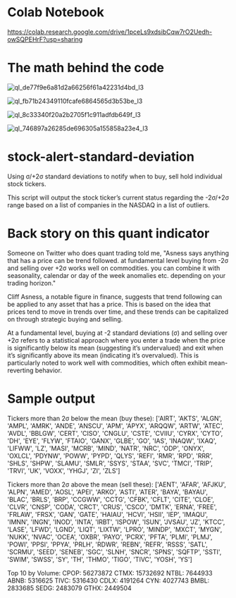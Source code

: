 # Colab Notebook
https://colab.research.google.com/drive/1pceLs9xdsibCqw7rO2Uedh-owSQPEHrF?usp=sharing

# The math behind the code
![ql_de77f9e6a81d2a66256f61a42231d4bd_l3](https://github.com/krecicki/stock-alert-standard-deviation-scanner/assets/42053642/9d0c8994-53e2-44b9-b828-1ea010d847c2)

![ql_fb71b24349110fcafe6864565d3b53be_l3](https://github.com/krecicki/stock-alert-standard-deviation-scanner/assets/42053642/44055927-50dd-4e8a-8325-3c9e1e2dc3a6)

![ql_8c33340f20a2b2705f1c911adfdb649f_l3](https://github.com/krecicki/stock-alert-standard-deviation-scanner/assets/42053642/9bff8657-3e42-4036-aca5-74fc34f783ba)

![ql_746897a26285de696305a155858a23e4_l3](https://github.com/krecicki/stock-alert-standard-deviation-scanner/assets/42053642/a279c475-8aa9-444c-a7f8-6e3f887c8495)


# stock-alert-standard-deviation
Using σ/+2σ standard deviations to notify when to buy, sell hold individual stock tickers.

This script will output the stock ticker’s current status regarding the -2σ/+2σ range based on a list of companies in the NASDAQ in a list of outliers.

# Back story on this quant indicator 
Someone on Twitter who does quant trading told me, "Asness says anything that has a price can be trend followed. at fundamental level buying from -2σ and selling over +2σ works well on commodities. you can combine it with seasonality, calendar or day of the week anomalies etc. depending on your trading horizon."

Cliff Asness, a notable figure in finance, suggests that trend following can be applied to any asset that has a price. This is based on the idea that prices tend to move in trends over time, and these trends can be capitalized on through strategic buying and selling.

At a fundamental level, buying at -2 standard deviations (σ) and selling over +2σ refers to a statistical approach where you enter a trade when the price is significantly below its mean (suggesting it’s undervalued) and exit when it’s significantly above its mean (indicating it’s overvalued). This is particularly noted to work well with commodities, which often exhibit mean-reverting behavior.

# Sample output
Tickers more than 2σ below the mean (buy these): 
['AIRT', 'AKTS', 'ALGN', 'AMPL', 'AMRK', 'ANDE', 'ANSCU', 'APM', 'APYX', 'ARQQW', 'ARTW', 'ATEC', 'AVDL', 'BBLGW', 'CERT', 'CISO', 'CNGLU', 'CSTE', 'CVIIU', 'CYRX', 'CYTO', 'DH', 'EYE', 'FLYW', 'FTAIO', 'GANX', 'GLBE', 'GO', 'IAS', 'INAQW', 'IXAQ', 'LIFWW', 'LZ', 'MASI', 'MCRB', 'MIND', 'NATR', 'NRC', 'ODP', 'ONYX', 'OXLCL', 'PDYNW', 'POWW', 'PYPD', 'QLYS', 'REFI', 'RMR', 'RPD', 'RRR', 'SHLS', 'SHPW', 'SLAMU', 'SMLR', 'SSYS', 'STAA', 'SVC', 'TMCI', 'TRIP', 'TRVI', 'UK', 'VOXX', 'YHGJ', 'ZI', 'ZLS']

Tickers more than 2σ above the mean (sell these): 
['AENT', 'AFAR', 'AFJKU', 'ALPN', 'AMED', 'AOSL', 'APEI', 'ARKO', 'ASTI', 'ATER', 'BAYA', 'BAYAU', 'BLAC', 'BRLS', 'BRP', 'CCGWW', 'CCTG', 'CFBK', 'CFLT', 'CITE', 'CLOE', 'CLVR', 'CNSP', 'CODA', 'CRCT', 'CRUS', 'CSCO', 'DMTK', 'ERNA', 'FREE', 'FRLAW', 'FRSX', 'GAN', 'GATE', 'HAIAU', 'HCVI', 'HSII', 'IEP', 'IMAQU', 'IMNN', 'INGN', 'INOD', 'INTA', 'IRBT', 'ISPOW', 'ISUN', 'JVSAU', 'JZ', 'KTCC', 'LASE', 'LFWD', 'LGND', 'LIQT', 'LIXTW', 'LPRO', 'MINDP', 'MXCT', 'MYGN', 'NUKK', 'NVAC', 'OCEA', 'OXBR', 'PAYO', 'PCRX', 'PFTA', 'PLMI', 'PLMJ', 'POWI', 'PPSI', 'PPYA', 'PRLH', 'RDWR', 'REBN', 'REFR', 'RSSS', 'SATL', 'SCRMU', 'SEED', 'SENEB', 'SGC', 'SLNH', 'SNCR', 'SPNS', 'SQFTP', 'SSTI', 'SWIM', 'SWSS', 'SY', 'TH', 'THMO', 'TIGO', 'TIVC', 'YOSH', 'YS']

Top 10 by Volume:
CPOP: 56273872
CTMX: 15732692
NTBL: 7644933
ABNB: 5316625
TIVC: 5316430
CDLX: 4191264
CYN: 4027743
BMBL: 2833685
SEDG: 2483079
GTHX: 2449504
